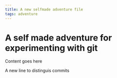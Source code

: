 ```yaml
---
title: A new selfmade adventure file
tags: adventure
---
```


# A self made adventure for experimenting with git

Content goes here

A new line to distinguis commits